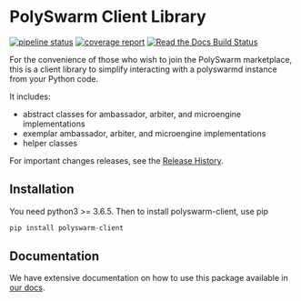 # PolySwarm Client Library

[![pipeline status](https://gitlab.polyswarm.io/externalci/polyswarm-client/badges/master/pipeline.svg)](https://gitlab.polyswarm.io/externalci/polyswarm-client/commits/master)
[![coverage report](https://gitlab.polyswarm.io/externalci/polyswarm-client/badges/master/coverage.svg)](https://gitlab.polyswarm.io/externalci/polyswarm-client/commits/master)
[![Read the Docs Build Status](https://readthedocs.org/projects/polyswarm-client/badge/?version=latest)](https://polyswarm-client.readthedocs.io/en/latest/)

For the convenience of those who wish to join the PolySwarm marketplace, this is
a client library to simplify interacting with a polyswarmd instance from your Python code.

It includes:

* abstract classes for ambassador, arbiter, and microengine implementations
* exemplar ambassador, arbiter, and microengine implementations
* helper classes

For important changes releases, see the [Release History](https://github.com/polyswarm/polyswarm-client/blob/master/HISTORY.md).

## Installation

You need python3 >= 3.6.5.
Then to install polyswarm-client, use pip

```python
pip install polyswarm-client
```

## Documentation

We have extensive documentation on how to use this package available in [our docs](https://docs.polyswarm.io).

